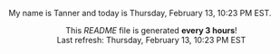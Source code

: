 My name is Tanner and today is Thursday, February 13, 10:23 PM EST.

<p align="center">This <i>README</i> file is generated <b>every 3 hours</b>!</br>Last refresh: Thursday, February 13, 10:23 PM EST<br /></p>
